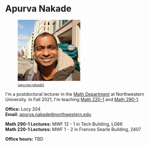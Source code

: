 # Apurva Nakade

<link href="https://assets.calendly.com/assets/external/widget.css" rel="stylesheet">
<script src="https://assets.calendly.com/assets/external/widget.js" type="text/javascript" async></script>

<figure class="right">
    <img src="images/me0.jpg" width="200px"/>
    <figcaption>
        <a href = "https://en.wikipedia.org/wiki/Help:IPA/Marathi"
           style = "font-size: 0.75em"
           target = "_blank">
            [əpuːrʋə nakade]
        </a>
    </figcaption>
</figure>

I\'m a postdoctoral lecturer in the [Math Department](https://www.math.northwestern.edu/) at Northwestern University. 
In Fall 2021, I'm teaching [Math 220-1](https://canvas.northwestern.edu/courses/152729) and [Math 290-1](https://canvas.northwestern.edu/courses/152713).

**Office:** Locy 204 <br/>
**Email:** apurva.nakade@northwestern.edu

**Math 290-1 Lectures:**  MWF 12 - 1 in Tech Building, LG66 <br/>
**Math 220-1 Lectures:**  MWF 1 - 2 in Frances Searle Building, 2407

**Office hours:** TBD

<!-- You can make an appointment between **M-F 2-5pm**, with me on Zoom using the above link. You can see the availablity in the calendar below -->
<!-- 
<iframe src="https://calendar.google.com/calendar/embed?height=400&wkst=1&bgcolor=%23ffffff&ctz=America%2FChicago&src=YXB1cnZuYWthZGVAZ21haWwuY29t&src=cXNrZGt2bXZlMGFlb29pOHZnNGhhZ2JrZWtAZ3JvdXAuY2FsZW5kYXIuZ29vZ2xlLmNvbQ&src=anY2ZjU2djRzcThzNHBsdDRocXBkb284YmdAZ3JvdXAuY2FsZW5kYXIuZ29vZ2xlLmNvbQ&src=Y2psZXRjdnA2ZWV1a2M0amk0ZWJjdXBwamtAZ3JvdXAuY2FsZW5kYXIuZ29vZ2xlLmNvbQ&color=%237CB342&color=%239E69AF&color=%23EF6C00&color=%23F6BF26&showTitle=0&showNav=1&showDate=1&showPrint=0&showTabs=0&showCalendars=0&showTz=1&mode=WEEK&title=Availability" style="border-width:0" width="750" height="400" frameborder="0" scrolling="no"></iframe> -->